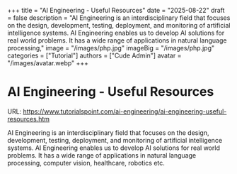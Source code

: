 +++
title = "AI Engineering - Useful Resources"
date = "2025-08-22"
draft = false
description = "AI Engineering is an interdisciplinary field that focuses on the design, development, testing, deployment, and monitoring of artificial intelligence systems. AI Engineering enables us to develop AI solutions for real world problems. It has a wide range of applications in natural language processing,"
image = "/images/php.jpg"
imageBig = "/images/php.jpg"
categories = ["Tutorial"]
authors = ["Cude Admin"]
avatar = "/images/avatar.webp"
+++

# AI Engineering - Useful Resources

URL: https://www.tutorialspoint.com/ai-engineering/ai-engineering-useful-resources.htm

AI Engineering is an interdisciplinary field that focuses on the design, development, testing, deployment, and monitoring of artificial intelligence systems. AI Engineering enables us to develop AI solutions for real world problems. It has a wide range of applications in natural language processing, computer vision, healthcare, robotics etc.

